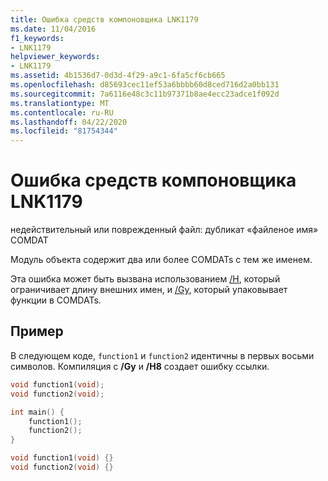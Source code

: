 ```yaml
---
title: Ошибка средств компоновщика LNK1179
ms.date: 11/04/2016
f1_keywords:
- LNK1179
helpviewer_keywords:
- LNK1179
ms.assetid: 4b1536d7-0d3d-4f29-a9c1-6fa5cf6cb665
ms.openlocfilehash: d85693cec11ef53a6bbbb60d8ced716d2a0bb131
ms.sourcegitcommit: 7a6116e48c3c11b97371b8ae4ecc23adce1f092d
ms.translationtype: MT
ms.contentlocale: ru-RU
ms.lasthandoff: 04/22/2020
ms.locfileid: "81754344"
---
```

# <a name="linker-tools-error-lnk1179"></a>Ошибка средств компоновщика LNK1179

недействительный или поврежденный файл: дубликат «файленое имя» COMDAT

Модуль объекта содержит два или более COMDATs с тем же именем.

Эта ошибка может быть вызвана использованием [/H](../../build/reference/h-restrict-length-of-external-names.md), который ограничивает длину внешних имен, и [/Gy](../../build/reference/gy-enable-function-level-linking.md), который упаковывает функции в COMDATs.

## <a name="example"></a>Пример

В следующем коде, `function1` и `function2` идентичны в первых восьми символов. Компиляция с **/Gy** и **/H8** создает ошибку ссылки.

```cpp
void function1(void);
void function2(void);

int main() {
    function1();
    function2();
}

void function1(void) {}
void function2(void) {}
```
